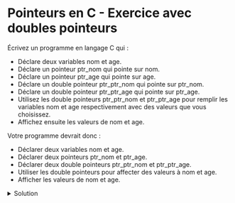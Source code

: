 # Pointeurs en C - Exercice avec doubles pointeurs


Écrivez un programme en langage C qui :

- Déclare deux variables nom et age.
- Déclare un pointeur ptr_nom qui pointe sur nom.
- Déclare un pointeur ptr_age qui pointe sur age.
- Déclare un double pointeur ptr_ptr_nom qui pointe sur ptr_nom.
- Déclare un double pointeur ptr_ptr_age qui pointe sur ptr_age.
- Utilisez les double pointeurs ptr_ptr_nom et ptr_ptr_age pour remplir les variables nom et age respectivement avec des valeurs que vous choisissez.
- Affichez ensuite les valeurs de nom et age.

Votre programme devrait donc :

- Déclarer deux variables nom et age.
- Déclarer deux pointeurs ptr_nom et ptr_age.
- Déclarer deux double pointeurs ptr_ptr_nom et ptr_ptr_age.
- Utiliser les double pointeurs pour affecter des valeurs à nom et age.
- Afficher les valeurs de nom et age.

<details>
<summary>Solution</summary>

~~~cpp
include <stdio.h>

int main() {
   
    char nom[50];
    int age;
   
    char *ptr_nom = nom;
    int *ptr_age = &age;

    char **ptr_ptr_nom = &ptr_nom;
    int **ptr_ptr_age = &ptr_age;

    printf("Entrez un nom : ");
    scanf("%s", *ptr_ptr_nom); 
    
    printf("Entrez un age : ");
    scanf("%d", *ptr_ptr_age);

    printf("Nom : %s\n", nom); // On affiche directement la variable nom
    printf("Age : %d\n", age); // On affiche directement la variable age

    return 0;
}
~~~cpp
 
</details>
